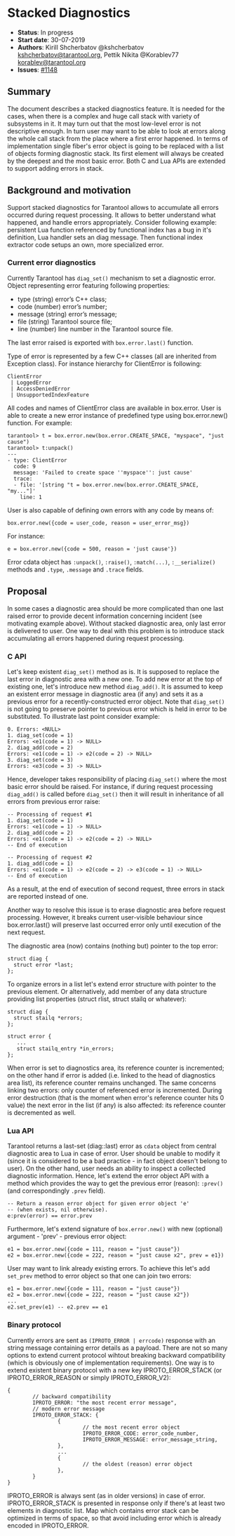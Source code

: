 # Stacked Diagnostics

* **Status**: In progress
* **Start date**: 30-07-2019
* **Authors**: Kirill Shcherbatov @kshcherbatov kshcherbatov@tarantool.org,
               Pettik Nikita @Korablev77 korablev@tarantool.org
* **Issues**: [#1148](https://github.com/tarantool/<repository\>/issues/1148)


## Summary

The document describes a stacked diagnostics feature. It is needed for the cases,
when there is a complex and huge call stack with variety of subsystems in it.
It may turn out that the most low-level error is not descriptive enough. In turn
user may want to be able to look at errors along the whole call stack from the
place where a first error happened. In terms of implementation single fiber's
error object is going to be replaced with a list of objects forming diagnostic
stack. Its first element will always be created by the deepest and the most
basic error. Both C and Lua APIs are extended to support adding errors in stack.

## Background and motivation

Support stacked diagnostics for Tarantool allows to accumulate all errors
occurred during request processing. It allows to better understand what
happened, and handle errors appropriately. Consider following example:
persistent Lua function referenced by functional index has a bug in it's
definition, Lua handler sets an diag message. Then functional index extractor
code setups an own, more specialized error.

### Current error diagnostics

Currently Tarantool has `diag_set()` mechanism to set a diagnostic error.
Object representing error featuring following properties:
 - type (string) error’s C++ class;
 - code (number) error’s number;
 - message (string) error’s message;
 - file (string) Tarantool source file;
 - line (number) line number in the Tarantool source file.

The last error raised is exported with `box.error.last()` function.

Type of error is represented by a few C++ classes (all are inherited from
Exception class). For instance hierarchy for ClientError is following:
```
ClientError
 | LoggedError
 | AccessDeniedError
 | UnsupportedIndexFeature
```

All codes and names of ClientError class are available in box.error.
User is able to create a new error instance of predefined type using
box.error.new() function. For example:
```
tarantool> t = box.error.new(box.error.CREATE_SPACE, "myspace", "just cause")
tarantool> t:unpack()
---
- type: ClientError
  code: 9
  message: 'Failed to create space ''myspace'': just cause'
  trace:
  - file: '[string "t = box.error.new(box.error.CREATE_SPACE, "my..."]'
    line: 1
```

User is also capable of defining own errors with any code  by means of:
```
box.error.new({code = user_code, reason = user_error_msg})
```
For instance:
```
e = box.error.new({code = 500, reason = 'just cause'})
```

Error cdata object has `:unpack()`, `:raise()`, `:match(...)`, `:__serialize()`
methods and `.type`, `.message` and `.trace` fields.

## Proposal

In some cases a diagnostic area should be more complicated than
one last raised error to provide decent information concerning incident (see
motivating example above). Without stacked diagnostic area, only last error is
delivered to user. One way to deal with this problem is to introduce stack
accumulating all errors happened during request processing.

### C API

Let's keep existent `diag_set()` method as is. It is supposed to replace the
last error in diagnostic area with a new one. To add new error at the top of
existing one, let's introduce new method `diag_add()`. It is assumed to keep
an existent error message in diagnostic area (if any) and sets it as a previous
error for a recently-constructed error object. Note that `diag_set()` is not
going to preserve pointer to previous error which is held in error to be
substituted. To illustrate last point consider example:

```
0. Errors: <NULL>
1. diag_set(code = 1)
Errors: <e1(code = 1) -> NULL>
2. diag_add(code = 2)
Errors: <e1(code = 1) -> e2(code = 2) -> NULL>
3. diag_set(code = 3)
Errors: <e3(code = 3) -> NULL>
```

Hence, developer takes responsibility of placing `diag_set()` where the most
basic error should be raised. For instance, if during request processing
`diag_add()` is called before `diag_set()` then it will result in inheritance
of all errors from previous error raise:

```
-- Processing of request #1
1. diag_set(code = 1)
Errors: <e1(code = 1) -> NULL>
2. diag_add(code = 2)
Errors: <e1(code = 1) -> e2(code = 2) -> NULL>
-- End of execution

-- Processing of request #2
1. diag_add(code = 1)
Errors: <e1(code = 1) -> e2(code = 2) -> e3(code = 1) -> NULL>
-- End of execution
```

As a result, at the end of execution of second request, three errors in
stack are reported instead of one.

Another way to resolve this issue is to erase diagnostic area before
request processing. However, it breaks current user-visible behaviour
since box.error.last() will preserve last occurred error only until execution
of the next request.

The diagnostic area (now) contains (nothing but) pointer to the top error:
```
struct diag {
  struct error *last;
};

```

To organize errors in a list let's extend error structure with pointer to
the previous element. Or alternatively, add member of any data structure
providing list properties (struct rlist, struct stailq or whatever):
```
struct diag {
  struct stailq *errors;
};

struct error {
   ...
   struct stailq_entry *in_errors;
};
```
When error is set to diagnostics area, its reference counter is incremented;
on the other hand if error is added (i.e. linked to the head of diagnostics
area list), its reference counter remains unchanged. The same concerns linking
two errors: only counter of referenced error is incremented. During error
destruction (that is the moment when error's reference counter hits 0 value)
the next error in the list (if any) is also affected: its reference counter
is decremented as well.

### Lua API

Tarantool returns a last-set (diag::last) error as `cdata` object from central
diagnostic area to Lua in case of error. User should be unable to modify it
(since it is considered to be a bad practice - in fact object doesn't belong
to user). On the other hand, user needs an ability to inspect a collected
diagnostic information. Hence, let's extend the error object API with a method
which provides the way to get the previous error (reason): `:prev()` (and
correspondingly `.prev` field).

```
-- Return a reason error object for given error object 'e'
-- (when exists, nil otherwise).
e:prev(error) == error.prev
```

Furthermore, let's extend signature of `box.error.new()` with new (optional)
argument - 'prev' - previous error object:

```
e1 = box.error.new({code = 111, reason = "just cause"})
e2 = box.error.new({code = 222, reason = "just cause x2", prev = e1})
```

User may want to link already existing errors. To achieve this let's add
`set_prev` method to error object so that one can join two errors:
```
e1 = box.error.new({code = 111, reason = "just cause"})
e2 = box.error.new({code = 222, reason = "just cause x2"})
...
e2.set_prev(e1) -- e2.prev == e1
```
### Binary protocol

Currently errors are sent as `(IPROTO_ERROR | errcode)` response with an
string message containing error details as a payload. There are not so many
options to extend current protocol wihtout breaking backward compatibility
(which is obviously one of implementation requirements). One way is to extend
existent binary protocol with a new key IPROTO_ERROR_STACK (or
IPROTO_ERROR_REASON or simply IPROTO_ERROR_V2):
```
{
        // backward compatibility
        IPROTO_ERROR: "the most recent error message",
        // modern error message
        IPROTO_ERROR_STACK: {
                {
                        // the most recent error object
                        IPROTO_ERROR_CODE: error_code_number,
                        IPROTO_ERROR_MESSAGE: error_message_string,
                },
                ...
                {
                        // the oldest (reason) error object
                },
        }
}
```

IPROTO_ERROR is always sent (as in older versions) in case of error.
IPROTO_ERROR_STACK is presented in response only if there's at least two
elements in diagnostic list. Map which contains error stack can be optimized
in terms of space, so that avoid including error which is already encoded
in IPROTO_ERROR.
